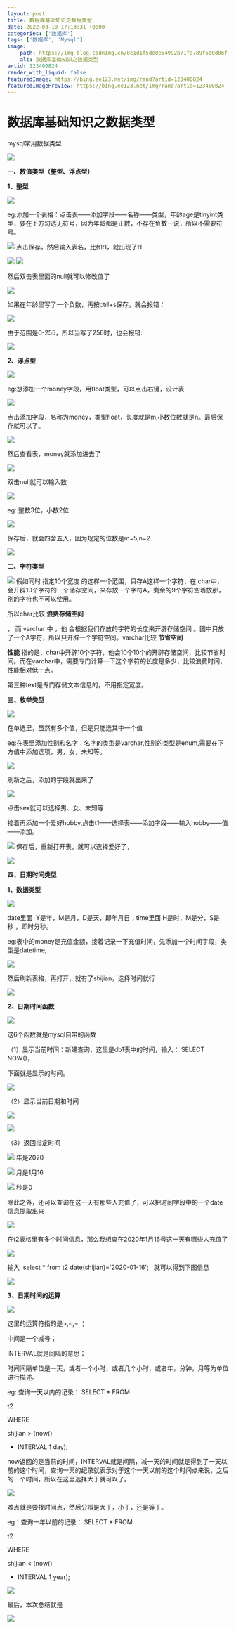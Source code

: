```yaml
---
layout: post
title: 数据库基础知识之数据类型
date: 2022-03-10 17:13:31 +0800
categories: ['数据库']
tags: ['数据库', 'Mysql']
image:
    path: https://img-blog.csdnimg.cn/8e1d1f5de8e54992b71fa789f5e0d06f.png?x-oss-process&#61;image/watermark,type_d3F5LXplbmhlaQ,shadow_50,text_Q1NETiBA5bCP546J546J546J546J5ZGA,size_20,color_FFFFFF,t_70,g_se,x_16
    alt: 数据库基础知识之数据类型
artid: 123400824
render_with_liquid: false
featuredImage: https://bing.ee123.net/img/rand?artid=123400824
featuredImagePreview: https://bing.ee123.net/img/rand?artid=123400824
---
```


# 数据库基础知识之数据类型

mysql常用数据类型

![](https://i-blog.csdnimg.cn/blog_migrate/0453e02a646bc4b4a669fc5c1bf25339.png)

**一、数值类型（整型、浮点型）**

**1、整型**

![](https://i-blog.csdnimg.cn/blog_migrate/48afa68499f9cb035d4dd25d9d066bf9.png)

eg:添加一个表格：点击表——添加字段——名称——类型，年龄age是tinyint类型，要在下方勾选无符号，因为年龄都是正数，不存在负数一说，所以不需要符号。

![](https://i-blog.csdnimg.cn/blog_migrate/f8a3e62d12a5024e7ce6cf392b0152b3.png)
点击保存，然后输入表名，比如t1，就出现了t1

![](https://i-blog.csdnimg.cn/blog_migrate/f5ca39a0e6d351c4a331138d0b9db665.png)
![](https://i-blog.csdnimg.cn/blog_migrate/8d037985a95dc1539e59e3b2136c7ede.png)

然后双击表里面的null就可以修改值了

![](https://i-blog.csdnimg.cn/blog_migrate/86c5f9d08d78209e07a965b657b5ae58.png)

如果在年龄里写了一个负数，再按ctrl+s保存，就会报错：

![](https://i-blog.csdnimg.cn/blog_migrate/140480be16a0f2fdabbaa3d95ce874ad.png)

由于范围是0-255，所以当写了256时，也会报错:

![](https://i-blog.csdnimg.cn/blog_migrate/03ce62e79458267e76bc8998040a7ff5.png)

**2、浮点型**

![](https://i-blog.csdnimg.cn/blog_migrate/96cc44b1f5b9ce2b3e18d500450f869b.png)

eg:想添加一个money字段，用float类型，可以点击右键，设计表

![](https://i-blog.csdnimg.cn/blog_migrate/0966440d1d398256f8eda9a7e36db87c.png)

点击添加字段，名称为money，类型float，长度就是m,小数位数就是n。最后保存就可以了。

![](https://i-blog.csdnimg.cn/blog_migrate/b7c1023b875a826faec1ceebfba3dbee.png)

然后查看表，money就添加进去了

![](https://i-blog.csdnimg.cn/blog_migrate/043260bbac59ede2ebf489b3ac82c743.png)

双击null就可以输入数

![](https://i-blog.csdnimg.cn/blog_migrate/765f343cb4a135c4549f8aac7cc843ee.png)

eg: 整数3位，小数2位

![](https://i-blog.csdnimg.cn/blog_migrate/9087bb832ebfec217f0869c972274711.png)

保存后，就会四舍五入，因为规定的位数是m=5,n=2.

![](https://i-blog.csdnimg.cn/blog_migrate/aac430a073484d311fc86c36f832383b.png)

**二、字符类型**

![](https://i-blog.csdnimg.cn/blog_migrate/df6a565859518205e171d2f5e1a67c2c.png)
假如同时
指定10个宽度
的这样一个范围，只存A这样一个字符，在
char中，会开辟10个字符的一个储存空间，来存放一个字符A，剩余的9个字符空着放那，别的字符也不可以使用。

所以char比较
**浪费存储空间**

，
而
varchar
中 ，他
会根据我们存放的字符的长度来开辟存储空间
。图中只放了一个A字符，所以只开辟一个字符空间。varchar比较
**节省空间**

**性能**
指的是，char中开辟10个字符，他会10个10个的开辟存储空间，比较节省时间。而在varchar中，需要专门计算一下这个字符的长度是多少，比较浪费时间，性能相对低一点。

第三种text是专门存储文本信息的，不用指定宽度。

**三、枚举类型**

![](https://i-blog.csdnimg.cn/blog_migrate/09548ffd8ef108c03a5ab8e4dc3e364d.png)

在单选里，虽然有多个值，但是只能选其中一个值

eg:在表里添加性别和名字：名字的类型是varchar,性别的类型是enum,需要在下方值中添加选项，男，女，未知等。

![](https://i-blog.csdnimg.cn/blog_migrate/6cfea53afdc858fa15e1de19da16b967.png)

刷新之后，添加的字段就出来了

![](https://i-blog.csdnimg.cn/blog_migrate/8f235f807f51eb6defe7487015dc0f7e.png)

点击sex就可以选择男、女、未知等

接着再添加一个爱好hobby,点击t1——选择表——添加字段——输入hobby——值——添加。

![](https://i-blog.csdnimg.cn/blog_migrate/449be7c22ced6147538985e94250359e.png)
保存后，重新打开表，就可以选择爱好了，

![](https://i-blog.csdnimg.cn/blog_migrate/e9df4f7778d9f1fc55afe363571d8f8f.png)

**四、日期时间类型**

**1、数据类型**

![](https://i-blog.csdnimg.cn/blog_migrate/3ef1e195e7dadcd68e425e2b8a3eb184.png)

date里面  Y是年，M是月，D是天，即年月日；time里面 H是时，M是分，S是秒 ，即时分秒。

eg:表中的money是充值金额，接着记录一下充值时间，先添加一个时间字段，类型是datetime,

![](https://i-blog.csdnimg.cn/blog_migrate/f9197c596870e38ff924bb4ef059b57b.png)

然后刷新表格，再打开，就有了shijian，选择时间就行

![](https://i-blog.csdnimg.cn/blog_migrate/054d689d48948b0a75c65ce4e3bc47c6.png)

**2、日期时间函数**

![](https://i-blog.csdnimg.cn/blog_migrate/b9b01ef18602ac0bd512b9f6a4fa15c7.png)

这6个函数就是mysql自带的函数

（1）显示当前时间：新建查询，这里是db1表中的时间，输入：
SELECT NOW()，

下面就是显示的时间。

![](https://i-blog.csdnimg.cn/blog_migrate/92df62720e45a92da299503262876a81.png)

（2）显示当前日期和时间

![](https://i-blog.csdnimg.cn/blog_migrate/c2a5432ce637ea2865134514cb9f63e5.png)

![](https://i-blog.csdnimg.cn/blog_migrate/0bbc776e4fa37e5ad1f7090d5b1a7574.png)

（3）返回指定时间

![](https://i-blog.csdnimg.cn/blog_migrate/902da56f1b874b9e0ec99098774a71e5.png)
年是2020

![](https://i-blog.csdnimg.cn/blog_migrate/095e4ec54728b6c4f790a6f6c05c7315.png)
月是1月16

![](https://i-blog.csdnimg.cn/blog_migrate/2446d92f0d2fd98902be85b8586c6679.png)
秒是0

除此之外，还可以查询在这一天有那些人充值了，可以把时间字段中的一个date信息提取出来

![](https://i-blog.csdnimg.cn/blog_migrate/d4d53fbde64519cfab4db2bbe431e191.png)

在t2表格里有多个时间信息，那么我想查在2020年1月16号这一天有哪些人充值了

![](https://i-blog.csdnimg.cn/blog_migrate/c5b82ca5bd58e9dcd94d61abb06f1fa1.png)

输入  select \* from t2 date(shijian)='2020-01-16';   就可以得到下图信息

![](https://i-blog.csdnimg.cn/blog_migrate/4cbe56f61ca930b24d3861b6fca9629c.png)

**3、日期时间的运算**

![](https://i-blog.csdnimg.cn/blog_migrate/36ee4ddb4710abee70b716e4941c0302.png)

这里的运算符指的是>,<,= ；

中间是一个减号；

INTERVAL就是间隔的意思；

时间间隔单位是一天，或者一个小时，或者几个小时，或者年，分钟，月等为单位进行描述。

eg: 查询一天以内的记录：
SELECT \* FROM

t2

WHERE

shijian > (now()

- INTERVAL 1 day);

now返回的是当前的时间，INTERVAL就是间隔，减一天的时间就是得到了一天以前的这个时间，查询一天的纪录就表示对于这个一天以前的这个时间点来说，之后的一个时间，所以在这里选择大于就可以了。

![](https://i-blog.csdnimg.cn/blog_migrate/c3a3f7736994d6517a8201bc3cf64671.png)

难点就是要找时间点，然后分辨是大于，小于，还是等于。

eg：查询一年以前的记录：
SELECT \* FROM

t2

WHERE

shijian < (now()

- INTERVAL 1 year);

![](https://i-blog.csdnimg.cn/blog_migrate/700a381da878470a99cc3a15e15ce983.png)

最后，本次总结就是

![](https://i-blog.csdnimg.cn/blog_migrate/6fa7ad6e7db83f5db3d405e57ea94c05.png)
